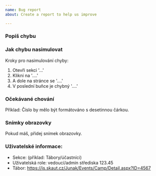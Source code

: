 ```yaml
---
name: Bug report
about: Create a report to help us improve

---
```


### Popiš chybu


### Jak chybu nasimulovat
Kroky pro nasimulování chyby:
1. Otevři sekci '...'
2. Klikni na '....'
3. A dole na stránce se '....'
4. V poslední buňce je chybný '....'

### Očekávané chování
Příklad: Číslo by mělo být formátováno s desetinnou čárkou.

### Snímky obrazovky
Pokud máš, přidej snímek obrazovky.

### Uživatelské informace:
 - Sekce: (příklad: Tábory/účastníci)
 - Uživatelská role: vedoucí/admin střediska 123.45 
 - Tábor: https://is.skaut.cz/Junak/Events/Camp/Detail.aspx?ID=4567 

